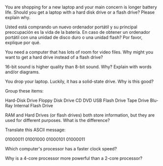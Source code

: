 You are shopping for a new laptop and your main concern is longer battery life.  Should you get a laptop with a hard disk drive or a flash drive?  Please explain why.


Usted está comprando un nuevo ordenador portátil y su principal preocupación es la vida de la batería. En caso de obtener un ordenador portátil con una unidad de disco duro o una unidad flash? Por favor, explique por qué.



You need a computer that has lots of room for video files.  Why might you want to get a hard drive instead of a flash drive?


16-bit sound is higher quality than 8-bit sound.  Why?  Explain with words and/or diagrams.


You drop your laptop.  Luckily, it has a solid-state drive.  Why is this good?



Group these items:

Hard-Disk Drive
Floppy Disk Drive
CD
DVD
USB Flash Drive
Tape Drive
Blu-Ray
Internal Flash Drive




RAM and Hard Drives (or flash drives) both store information, but they are used for different purposes.  What is the difference?



Translate this ASCII message:

01000011 01001000 01000101 01000011




Which computer's processor has a faster clock speed?


Why is a 4-core processor more powerful than a 2-core processor?



